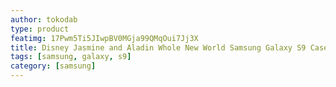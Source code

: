 ```yaml
---
author: tokodab
type: product
featimg: 17Pwm5Ti5JIwpBV0MGja99QMqOui7Jj3X
title: Disney Jasmine and Aladin Whole New World Samsung Galaxy S9 Case
tags: [samsung, galaxy, s9]
category: [samsung]
---
```

